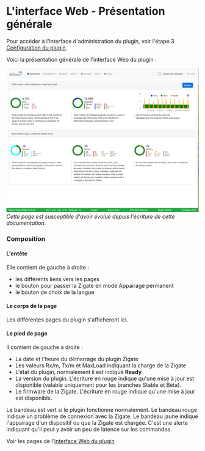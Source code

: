 # L'interface Web - Présentation générale

Pour accéder à l'interface d'administration du plugin, voir l'étape 3 [Configuration du plugin](Configuration.md).

Voici la présentation générale de l'interface Web du plugin : 

![Zigate Web Admin Interface](../Images/Dashboard.png)
*Cette page est susceptible d'avoir évolué depuis l'écriture de cette documentation.*

### Composition

#### L'entête 

Elle contient de gauche à droite :
* les différents liens vers les pages
* le bouton pour passer la Zigate en mode Appairage permanent
* le bouton de choix de la langue

#### Le corps de la page

Les différentes pages du plugin s'afficheront ici.

#### Le pied de page

Il contient de gauche à droite :
* La date et l'heure du démarrage du plugin Zigate
* Les valeurs Rx/m, Tx/m et MaxLoad indiquant la charge de la Zigate
* L'état du plugin, normalement il est indiqué __Ready__
* La version du plugin. L'écriture en rouge indique qu'une mise à jour est disponible (valable uniquement pour les branches Stable et Béta).
* Le firmware de la Zigate. L'écriture en rouge indique qu'une mise à jour est disponible.

Le bandeau est vert si le plugin fonctionne normalement. 
Le bandeau rouge indique un problème de connexion avec la Zigate. 
Le bandeau jaune indique l'appairage d'un dispositif ou que la Zigate est chargée. C'est une alerte indiquant qu'il peut y avoir un peu de latence sur les commandes.

Voir les pages de l'[interface Web du plugin](Home.md#linterface-web-du-plugin)
